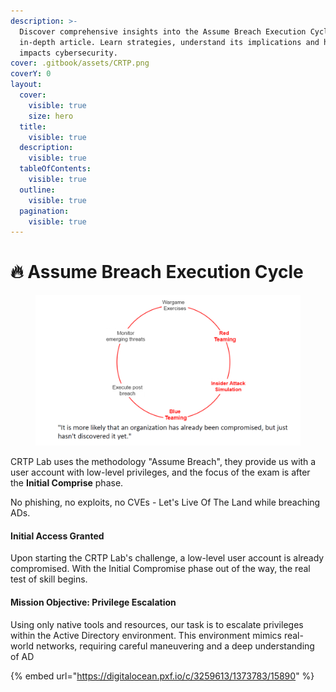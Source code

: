 ```yaml
---
description: >-
  Discover comprehensive insights into the Assume Breach Execution Cycle in our
  in-depth article. Learn strategies, understand its implications and how it
  impacts cybersecurity.
cover: .gitbook/assets/CRTP.png
coverY: 0
layout:
  cover:
    visible: true
    size: hero
  title:
    visible: true
  description:
    visible: true
  tableOfContents:
    visible: true
  outline:
    visible: true
  pagination:
    visible: true
---
```


# 🔥 Assume Breach Execution Cycle

<figure><img src=".gitbook/assets/image (8).png" alt="CRTP - Assume Breach"><figcaption></figcaption></figure>

CRTP Lab uses the methodology "Assume Breach", they provide us with a user account with low-level privileges, and the focus of the exam is after the **Initial Comprise** phase.&#x20;

No phishing, no exploits, no CVEs - Let's Live Of The Land while breaching ADs.

#### Initial Access Granted

Upon starting the CRTP Lab's challenge, a low-level user account is already compromised. With the Initial Compromise phase out of the way, the real test of skill begins.

#### Mission Objective: Privilege Escalation

Using only native tools and resources, our task is to escalate privileges within the Active Directory environment. This environment mimics real-world networks, requiring careful maneuvering and a deep understanding of AD

{% embed url="https://digitalocean.pxf.io/c/3259613/1373783/15890" %}
